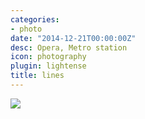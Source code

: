 ```yaml
---
categories:
- photo
date: "2014-12-21T00:00:00Z"
desc: Opera, Metro station
icon: photography
plugin: lightense
title: lines
---
```


<img src="/public/img/photography/lines.jpg" data-action="zoom" />

